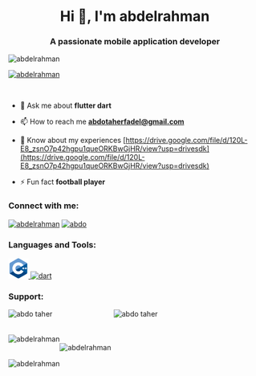 <h1 align="center">Hi 👋, I'm abdelrahman</h1>
<h3 align="center">A passionate mobile application developer</h3>

<p align="left"> <img src="https://komarev.com/ghpvc/?username=abdelrahman&label=Profile%20views&color=0e75b6&style=flat" alt="abdelrahman" /> </p>

<p align="left"> <a href="https://github.com/ryo-ma/github-profile-trophy"><img src="https://github-profile-trophy.vercel.app/?username=abdelrahman" alt="abdelrahman" /></a> </p>

<p align="left"> <a href="https://twitter.com/" target="blank"><img src="https://img.shields.io/twitter/follow/?logo=twitter&style=for-the-badge" alt="" /></a> </p>

- 💬 Ask me about **flutter dart**

- 📫 How to reach me **abdotaherfadel@gmail.com**

- 📄 Know about my experiences [https://drive.google.com/file/d/120L-E8_zsnO7p42hgpu1queORKBwGjHR/view?usp=drivesdk](https://drive.google.com/file/d/120L-E8_zsnO7p42hgpu1queORKBwGjHR/view?usp=drivesdk)

- ⚡ Fun fact **football player**

<h3 align="left">Connect with me:</h3>
<p align="left">
<a href="https://linkedin.com/in/abdelrahman" target="blank"><img align="center" src="https://raw.githubusercontent.com/rahuldkjain/github-profile-readme-generator/master/src/images/icons/Social/linked-in-alt.svg" alt="abdelrahman" height="30" width="40" /></a>
<a href="https://fb.com/abdo" target="blank"><img align="center" src="https://raw.githubusercontent.com/rahuldkjain/github-profile-readme-generator/master/src/images/icons/Social/facebook.svg" alt="abdo" height="30" width="40" /></a>
</p>

<h3 align="left">Languages and Tools:</h3>
<p align="left"> <a href="https://www.w3schools.com/cpp/" target="_blank" rel="noreferrer"> <img src="https://raw.githubusercontent.com/devicons/devicon/master/icons/cplusplus/cplusplus-original.svg" alt="cplusplus" width="40" height="40"/> </a> <a href="https://dart.dev" target="_blank" rel="noreferrer"> <img src="https://www.vectorlogo.zone/logos/dartlang/dartlang-icon.svg" alt="dart" width="40" height="40"/> </a> </p>

<h3 align="left">Support:</h3>
<p><a href="https://www.buymeacoffee.com/abdo taher"> <img align="left" src="https://cdn.buymeacoffee.com/buttons/v2/default-yellow.png" height="50" width="210" alt="abdo taher" /></a><a href="https://ko-fi.com/abdo taher"> <img align="left" src="https://cdn.ko-fi.com/cdn/kofi3.png?v=3" height="50" width="210" alt="abdo taher" /></a></p><br><br>

<p><img align="left" src="https://github-readme-stats.vercel.app/api/top-langs?username=abdelrahman&show_icons=true&locale=en&layout=compact" alt="abdelrahman" /></p>

<p>&nbsp;<img align="center" src="https://github-readme-stats.vercel.app/api?username=abdelrahman&show_icons=true&locale=en" alt="abdelrahman" /></p>

<p><img align="center" src="https://github-readme-streak-stats.herokuapp.com/?user=abdelrahman&" alt="abdelrahman" /></p>

